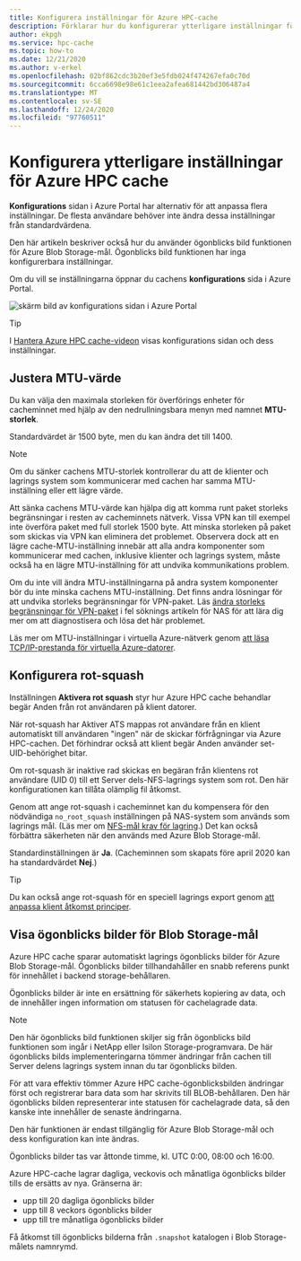 ```yaml
---
title: Konfigurera inställningar för Azure HPC-cache
description: Förklarar hur du konfigurerar ytterligare inställningar för cachen som MTU och No-root-squash, samt hur du får åtkomst till Express-ögonblicksbilder från Azure Blob Storage-mål.
author: ekpgh
ms.service: hpc-cache
ms.topic: how-to
ms.date: 12/21/2020
ms.author: v-erkel
ms.openlocfilehash: 02bf862cdc3b20ef3e5fdb024f474267efa0c70d
ms.sourcegitcommit: 6cca6698e98e61c1eea2afea681442bd306487a4
ms.translationtype: MT
ms.contentlocale: sv-SE
ms.lasthandoff: 12/24/2020
ms.locfileid: "97760511"
---
```

# <a name="configure-additional-azure-hpc-cache-settings"></a>Konfigurera ytterligare inställningar för Azure HPC cache

**Konfigurations** sidan i Azure Portal har alternativ för att anpassa flera inställningar. De flesta användare behöver inte ändra dessa inställningar från standardvärdena.

Den här artikeln beskriver också hur du använder ögonblicks bild funktionen för Azure Blob Storage-mål. Ögonblicks bild funktionen har inga konfigurerbara inställningar.

Om du vill se inställningarna öppnar du cachens **konfigurations** sida i Azure Portal.

![skärm bild av konfigurations sidan i Azure Portal](media/configuration.png)

> [!TIP]
> I [Hantera Azure HPC cache-videon](https://azure.microsoft.com/resources/videos/managing-hpc-cache/) visas konfigurations sidan och dess inställningar.

## <a name="adjust-mtu-value"></a>Justera MTU-värde
<!-- linked from troubleshoot-nas article -->

Du kan välja den maximala storleken för överförings enheter för cacheminnet med hjälp av den nedrullningsbara menyn med namnet **MTU-storlek**.

Standardvärdet är 1500 byte, men du kan ändra det till 1400.

> [!NOTE]
> Om du sänker cachens MTU-storlek kontrollerar du att de klienter och lagrings system som kommunicerar med cachen har samma MTU-inställning eller ett lägre värde.

Att sänka cachens MTU-värde kan hjälpa dig att komma runt paket storleks begränsningar i resten av cacheminnets nätverk. Vissa VPN kan till exempel inte överföra paket med full storlek 1500 byte. Att minska storleken på paket som skickas via VPN kan eliminera det problemet. Observera dock att en lägre cache-MTU-inställning innebär att alla andra komponenter som kommunicerar med cachen, inklusive klienter och lagrings system, måste också ha en lägre MTU-inställning för att undvika kommunikations problem.

Om du inte vill ändra MTU-inställningarna på andra system komponenter bör du inte minska cachens MTU-inställning. Det finns andra lösningar för att undvika storleks begränsningar för VPN-paket. Läs [ändra storleks begränsningar för VPN-paket](troubleshoot-nas.md#adjust-vpn-packet-size-restrictions) i fel söknings artikeln för NAS för att lära dig mer om att diagnostisera och lösa det här problemet.

Läs mer om MTU-inställningar i virtuella Azure-nätverk genom [att läsa TCP/IP-prestanda för virtuella Azure-datorer](../virtual-network/virtual-network-tcpip-performance-tuning.md).

## <a name="configure-root-squash"></a>Konfigurera rot-squash
<!-- linked from troubleshoot and from access policies -->

Inställningen **Aktivera rot squash** styr hur Azure HPC cache behandlar begär Anden från rot användaren på klient datorer.

När rot-squash har Aktiver ATS mappas rot användare från en klient automatiskt till användaren "ingen" när de skickar förfrågningar via Azure HPC-cachen. Det förhindrar också att klient begär Anden använder set-UID-behörighet bitar.

Om rot-squash är inaktive rad skickas en begäran från klientens rot användare (UID 0) till ett Server dels-NFS-lagrings system som rot. Den här konfigurationen kan tillåta olämplig fil åtkomst.

Genom att ange rot-squash i cacheminnet kan du kompensera för den nödvändiga ``no_root_squash`` inställningen på NAS-system som används som lagrings mål. (Läs mer om [NFS-mål krav för lagring](hpc-cache-prerequisites.md#nfs-storage-requirements).) Det kan också förbättra säkerheten när den används med Azure Blob Storage-mål.

Standardinställningen är **Ja**. (Cacheminnen som skapats före april 2020 kan ha standardvärdet **Nej**.)

> [!TIP]
> Du kan också ange rot-squash för en speciell lagrings export genom [att anpassa klient åtkomst principer](access-policies.md#root-squash).

## <a name="view-snapshots-for-blob-storage-targets"></a>Visa ögonblicks bilder för Blob Storage-mål

Azure HPC cache sparar automatiskt lagrings ögonblicks bilder för Azure Blob Storage-mål. Ögonblicks bilder tillhandahåller en snabb referens punkt för innehållet i backend storage-behållaren.

Ögonblicks bilder är inte en ersättning för säkerhets kopiering av data, och de innehåller ingen information om statusen för cachelagrade data.

> [!NOTE]
> Den här ögonblicks bild funktionen skiljer sig från ögonblicks bild funktionen som ingår i NetApp eller Isilon Storage-programvara. De här ögonblicks bilds implementeringarna tömmer ändringar från cachen till Server delens lagrings system innan du tar ögonblicks bilden.
>
> För att vara effektiv tömmer Azure HPC cache-ögonblicksbilden ändringar först och registrerar bara data som har skrivits till BLOB-behållaren. Den här ögonblicks bilden representerar inte statusen för cachelagrade data, så den kanske inte innehåller de senaste ändringarna.

Den här funktionen är endast tillgänglig för Azure Blob Storage-mål och dess konfiguration kan inte ändras.

Ögonblicks bilder tas var åttonde timme, kl. UTC 0:00, 08:00 och 16:00.

Azure HPC-cache lagrar dagliga, veckovis och månatliga ögonblicks bilder tills de ersätts av nya. Gränserna är:

* upp till 20 dagliga ögonblicks bilder
* upp till 8 veckors ögonblicks bilder
* upp till tre månatliga ögonblicks bilder

Få åtkomst till ögonblicks bilderna från `.snapshot` katalogen i Blob Storage-målets namnrymd.
